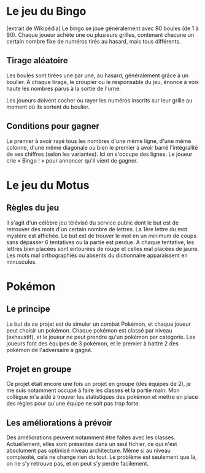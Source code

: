 # Le jeu du Bingo
[extrait de Wikipédia]
Le bingo se joue généralement avec 90 boules (de 1 à 90). Chaque joueur achète une ou plusieurs grilles, 
contenant chacune un certain nombre fixe de numéros tirés au hasard, mais tous différents.

## Tirage aléatoire
Les boules sont tirées une par une, au hasard, généralement grâce à un boulier. À chaque tirage,
le croupier ou le responsable du jeu, énonce à voix haute les nombres parus à la sortie de l'urne.

Les joueurs doivent cocher ou rayer les numéros inscrits sur leur grille au moment où ils sortent du boulier.

## Conditions pour gagner
Le premier à avoir rayé tous les nombres d'une même ligne, d'une même colonne, d'une même diagonale ou 
bien le premier à avoir barré l'intégralité de ses chiffres (selon les variantes).
Ici on s'occupe des lignes.
Le joueur crie « Bingo ! » pour annoncer qu'il vient de gagner.

# Le jeu du Motus

## Règles du jeu
Il s'agit d'un célèbre jeu télévisé du service public dont le but est de retrouver des mots d'un certain nombre de lettres.
La 1ère lettre du mot mystère est affichée. Le but est de trouver le mot en un minimum de coups sans dépasser 6 tentatives ou la partie est perdue.
A chaque tentative, les lettres bien placées sont entourées de rouge et celles mal placées de jaune. Les mots mal orthographiés ou absents du dictionnaire apparaissent en minuscules.

# Pokémon

## Le principe
Le but de ce projet est de simuler un combat Pokémon, et chaque joueur peut choisir un pokémon. Chaque pokémon est classé par niveau (exhaustif),
et le joueur ne peut prendre qu'un pokémon par catégorie. Les joueurs font des équipes de 3 pokémon, et le premier à battre 2 des pokémon de l'adversaire
a gagné.

## Projet en groupe
Ce projet était encore une fois un projet en groupe (des équipes de 2), je me suis notamment occupé à faire les classes et la partie main. Mon collègue m'a aidé à trouver les statistiques des pokémon et mettre en place des règles pour qu'une équipe ne soit pas trop forte. 

## Les améliorations à prévoir
Des améliorations peuvent notamment être faites avec les classes. Actuellement, elles sont présentes dans un seul fichier, ce qui n'est absolument pas optimisé niveau architecture. Même si au niveau complexité, cela  ne change rien du tout. Le problème est seulement que là, on ne s'y retrouve pas, et on peut s'y perdre facilement.
